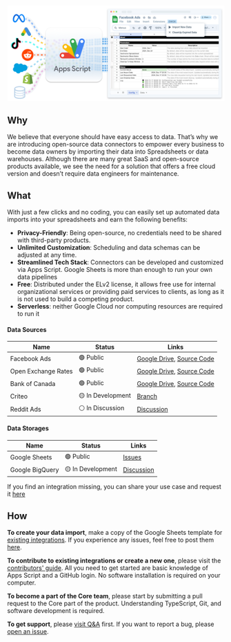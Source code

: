 ![JavaScript Open-Source Connectors](res/main-cover.png)
## Why
We believe that everyone should have easy access to data. That’s why we are introducing open-source data connectors to empower every business to become data owners by importing their data into Spreadsheets or data warehouses.
Although there are many great SaaS and open-source products available, we see the need for a solution that offers a free cloud version and doesn’t require data engineers for maintenance.

## What
With just a few clicks and no coding, you can easily set up automated data imports into your spreadsheets and earn the following benefits:
- **Privacy-Friendly**: Being open-source, no credentials need to be shared with third-party products.
- **Unlimited Customization**: Scheduling and data schemas can be adjusted at any time.
- **Streamlined Tech Stack**: Connectors can be developed and customized via Apps Script. Google Sheets is more than enough to run your own data pipelines
- **Free**: Distributed under the ELv2 license, it allows free use for internal organizational services or providing paid services to clients, as long as it is not used to build a competing product.
- **Serverless**: neither Google Cloud nor computing resources are required to run it

#### Data Sources
| Name | Status | Links
| ------------ | ------ | ----
| Facebook Ads | 🟢 Public  | [Google Drive](https://drive.google.com/drive/u/0/folders/1_x556pta5lKtKbTltIrPEDkNqAn78jM4), [Source Code](https://github.com/OWOX/js-data-connectors/tree/main/src/Integrations/FacebookMarketing)
| Open Exchange Rates | 🟢 Public | [Google Drive](https://drive.google.com/drive/u/0/folders/1akutchS-Txr5PwToMzHrikTXd_GTs-84), [Source Code](https://github.com/OWOX/js-data-connectors/tree/main/src/Integrations/OpenExchangeRates)
| Bank of Canada | 🟢 Public  | [Google Drive](https://drive.google.com/drive/u/0/folders/18c9OHHmdZs-evtU1bWd6pIqdXjnANRmv), [Source Code](https://github.com/OWOX/js-data-connectors/tree/main/src/Integrations/BankOfCanada)
| Criteo | 🟡 In Development | [Branch](https://github.com/OWOX/js-data-connectors/tree/criteo-alpha)
| Reddit Ads | ⚪️ In Discussion | [Discussion](https://github.com/OWOX/js-data-connectors/discussions/2)


#### Data Storages
| Name | Status | Links
| ------------ | ------ | ----
| Google Sheets | 🟢 Public  | [Issues](https://github.com/OWOX/js-data-connectors/issues?q=is%3Aissue%20state%3Aopen%20label%3AGoogleSheets)
| Google BigQuery | 🟡 In Development | [Discussion](https://github.com/OWOX/js-data-connectors/discussions/39)

If you find an integration missing, you can share your use case and request it [here](https://github.com/OWOX/js-data-connectors/discussions)

## How
**To create your data import**, make a copy of the Google Sheets template for [existing integrations](https://github.com/OWOX/js-data-connectors/tree/main/src/Integrations). If you experience any issues, feel free to post them [here](https://github.com/OWOX/js-data-connectors/issues).

**To contribute to existing integrations or create a new one**, please visit the [contributors' guide](https://github.com/OWOX/js-data-connectors/blob/main/CONTRIBUTING.md). All you need to get started are basic knowledge of Apps Script and a GitHub login. No software installation is required on your computer.

**To become a part of the Core team**, please start by submitting a pull request to the Core part of the product. Understanding TypeScript, Git, and software development is required.

**To get support**, please [visit Q&A](https://github.com/OWOX/js-data-connectors/discussions/categories/q-a) first. If you want to report a bug, please [open an issue](https://github.com/OWOX/js-data-connectors/issues).
